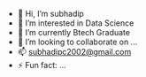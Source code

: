 - 👋 Hi, I’m subhadip
- 👀 I’m interested in Data Science
- 🌱 I’m currently Btech Graduate
- 💞️ I’m looking to collaborate on ...
- 📫 subhadipc2002@gmail.com
- ⚡ Fun fact: ...

<!---
subhadip2002123/subhadip2002123 is a ✨ special ✨ repository because its `README.md` (this file) appears on your GitHub profile.
You can click the Preview link to take a look at your changes.
--->
